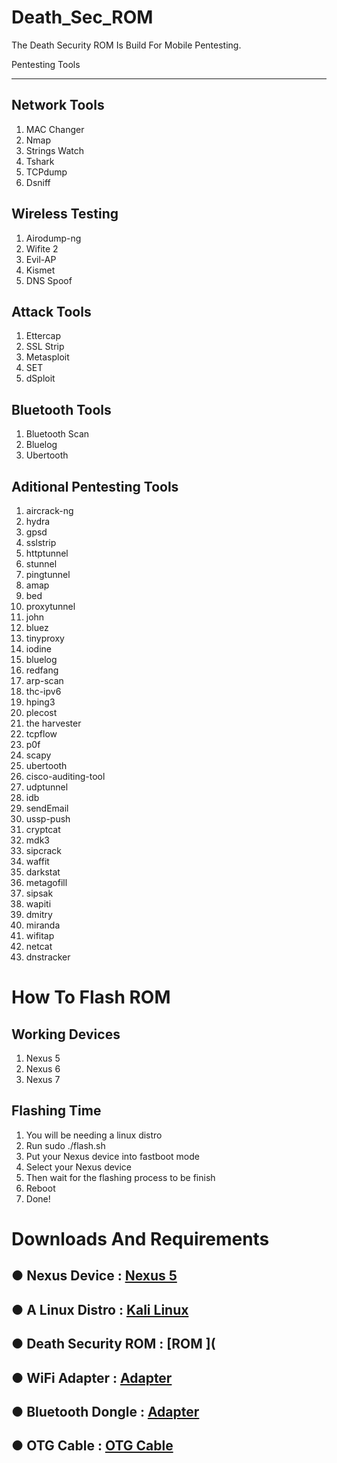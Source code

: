 # Death_Sec_ROM
The Death Security ROM Is Build For  Mobile Pentesting.

Pentesting Tools
****************
Network Tools
-------------
1. MAC Changer
2. Nmap
3. Strings Watch
4. Tshark
5. TCPdump
6. Dsniff

Wireless Testing
----------------
1. Airodump-ng
2. Wifite 2
3. Evil-AP
4. Kismet
5. DNS Spoof

Attack Tools
------------
1. Ettercap
2. SSL Strip
3. Metasploit
4. SET
5. dSploit

Bluetooth Tools
---------------
1. Bluetooth Scan
2. Bluelog
3. Ubertooth

Aditional Pentesting Tools
--------------------------
01. aircrack-ng
02. hydra
03. gpsd
04. sslstrip
05. httptunnel
06. stunnel
07. pingtunnel
08. amap
09. bed
10. proxytunnel
11. john
12. bluez
13. tinyproxy
14. iodine
15. bluelog
16. redfang
17. arp-scan
18. thc-ipv6
19. hping3
20. plecost
21. the harvester
22. tcpflow
23. p0f
24. scapy
25. ubertooth
26. cisco-auditing-tool
27. udptunnel
28. idb
29. sendEmail
30. ussp-push
31. cryptcat
32. mdk3
33. sipcrack
34. waffit
35. darkstat
36. metagofill
37. sipsak
38. wapiti
39. dmitry
40. miranda
41. wifitap
42. netcat
43. dnstracker

# How To Flash ROM
Working Devices
---------------
01. Nexus 5
02. Nexus 6
03. Nexus 7

Flashing Time
-------------
1. You will be needing a linux distro
2. Run sudo ./flash.sh
3. Put your Nexus device into fastboot mode  
4. Select your Nexus device
5. Then wait for the flashing process to be finish
6. Reboot
7. Done!

# Downloads And Requirements


● Nexus Device       : [Nexus 5   ](https://www.google.com/search?q=BUY+GOOGLE+NEXUS+5)
---------------------------------------------------------------------------------------
● A Linux Distro     : [Kali Linux](https://www.kali.org/downloads)
-------------------------------------------------------------------
● Death Security ROM : [ROM       ](
------------------------------------------------------------------
● WiFi Adapter       : [Adapter   ](https://www.google.com/search?client=opera-gx&q=best+wifi+hacking+adapter&sourceid=opera&ie=UTF-8&oe=UTF-8)
-----------------------------------------------------------------------------------------------------------------------------------------------
● Bluetooth Dongle   : [Adapter   ](https://www.google.com/search?q=best+bluetooth+dongle&client=opera-gx&hs=oh1&ei=ByOEYMLVAcKG4-EP2J2DsAI&oq=best+bluetooth+dongle&gs_lcp=Cgdnd3Mtd2l6EAMyAggAMgIIADICCAAyAggAMgIIADICCAAyAggAMgIIADICCAAyAggAOgcIABBHELADOgUIABCRAjoQCC4QsQMQgwEQxwEQowIQQzoHCAAQyQMQQzoFCAAQsQNQ294EWOGABWDlgQVoAXACeACAAYUGiAG5OJIBBzQtNC44LjGYAQCgAQGqAQdnd3Mtd2l6yAEIwAEB&sclient=gws-wiz&ved=0ahUKEwiC9ef7g5fwAhVCwzgGHdjOACYQ4dUDCA0&uact=5)
---------------------------------------------------------------------------------------------------------------------------------------------------------------------------------
● OTG Cable          : [OTG Cable ](https://www.google.com/search?q=otg+cable&client=opera-gx&hs=Bj1&ei=XCOEYMjFHf-W4-EPj5aBgAY&oq=otg+cable&gs_lcp=Cgdnd3Mtd2l6EAMyBQgAEJECMggIABCxAxCRAjIHCAAQyQMQQzIECAAQQzICCAAyAggAMgIIADICCAAyAggAMgIIADoHCAAQRxCwAzoHCAAQsAMQQzoICC4QxwEQowI6BQgAELEDOggIABCxAxCDAToHCAAQsQMQQzoFCC4QsQM6CAguELEDEIMBUPi9EFi_3BBg9d4QaAJwAngDgAH7B4gBwUKSAQU2LTkuMZgBAKABAaoBB2d3cy13aXqwAQDIAQrAAQE&sclient=gws-wiz&ved=0ahUKEwjI48ekhJfwAhV_yzgGHQ9LAGAQ4dUDCA0&uact=5)  
-----------
